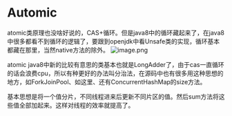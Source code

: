 # Automic

atomic类原理也没啥好说的，CAS+循环。但是java8中的循环藏起来了，在java8中很多都看不到循环的逻辑了，要跟到openjdk中看Unsafe类的实现，循环基本都藏在那里，当然native方法的除外。
![image.png](https://cdn.nlark.com/yuque/0/2021/png/454950/1632997502480-4dbbd2e4-aa29-4f0f-870d-f30b73dcb71d.png#clientId=ub507a2c3-636d-4&from=paste&height=927&id=ufcc94b91&name=image.png&originHeight=927&originWidth=1358&originalType=binary&ratio=1&size=164419&status=done&style=none&taskId=u0b1738c6-9162-4937-b2e7-a700b4b226a&width=1358)


atomic java8中新的比较有意思的类基本也就是LongAdder了，由于cas一直循环的话会浪费cpu，所以有种更好的办法叫分治法，在源码中也有很多用这种思想的地方，如ForkJoinPool、如这里、还有ConcurrentHashMap的size方法。

基本思想是将一个值分片，不同线程进来后更新不同片区的值。然后sum方法将这些值全部加起来。这样对线程的效率就提高了。
